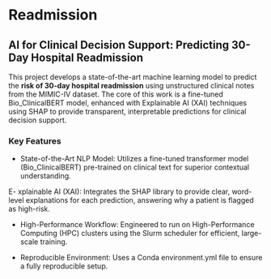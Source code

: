 # Readmission
## AI for Clinical Decision Support: Predicting 30-Day Hospital Readmission
This project develops a state-of-the-art machine learning model to predict the **risk of 30-day hospital readmission** using unstructured clinical notes from the MIMIC-IV dataset. The core of this work is a fine-tuned Bio_ClinicalBERT model, enhanced with Explainable AI (XAI) techniques using SHAP to provide transparent, interpretable predictions for clinical decision support.


### Key Features
- State-of-the-Art NLP Model: Utilizes a fine-tuned transformer model (Bio_ClinicalBERT) pre-trained on clinical text for superior contextual understanding.

E- xplainable AI (XAI): Integrates the SHAP library to provide clear, word-level explanations for each prediction, answering why a patient is flagged as high-risk.

- High-Performance Workflow: Engineered to run on High-Performance Computing (HPC) clusters using the Slurm scheduler for efficient, large-scale training.

- Reproducible Environment: Uses a Conda environment.yml file to ensure a fully reproducible setup.


